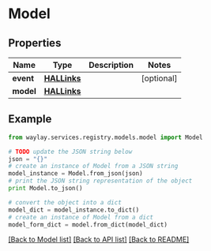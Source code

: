 # Model


## Properties

Name | Type | Description | Notes
------------ | ------------- | ------------- | -------------
**event** | [**HALLinks**](HALLinks.md) |  | [optional] 
**model** | [**HALLinks**](HALLinks.md) |  | 

## Example

```python
from waylay.services.registry.models.model import Model

# TODO update the JSON string below
json = "{}"
# create an instance of Model from a JSON string
model_instance = Model.from_json(json)
# print the JSON string representation of the object
print Model.to_json()

# convert the object into a dict
model_dict = model_instance.to_dict()
# create an instance of Model from a dict
model_form_dict = model.from_dict(model_dict)
```
[[Back to Model list]](../README.md#documentation-for-models) [[Back to API list]](../README.md#documentation-for-api-endpoints) [[Back to README]](../README.md)


